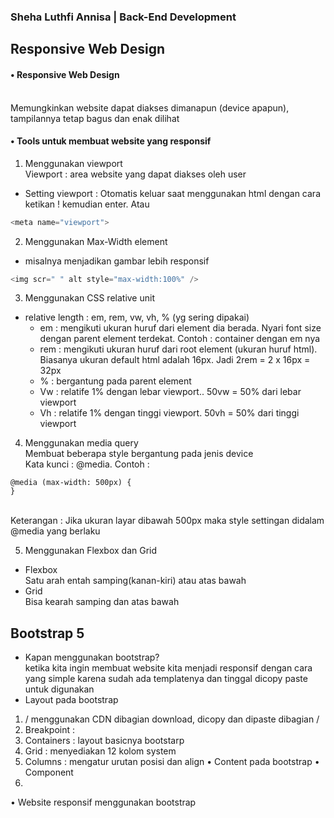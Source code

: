 ### Sheha Luthfi Annisa | Back-End Development

## **Responsive Web Design**
#### • Responsive Web Design
<br> Memungkinkan website dapat diakses dimanapun (device apapun), tampilannya tetap bagus dan enak dilihat
#### • Tools untuk membuat website yang responsif
1. Menggunakan viewport
<br> Viewport : area website yang dapat diakses oleh user
- Setting viewport : Otomatis keluar saat menggunakan html dengan cara ketikan ! kemudian enter. Atau 
```javascript
<meta name="viewport">
```
2. Menggunakan Max-Width element
- misalnya menjadikan gambar lebih responsif
```javascript
<img scr=" " alt style="max-width:100%" />
```
3. Menggunakan CSS relative unit
-  relative length : em, rem, vw, vh, % (yg sering dipakai)
   - em : mengikuti ukuran huruf dari element dia berada. Nyari font size dengan parent element terdekat. Contoh : container dengan em nya
   - rem : mengikuti ukuran huruf dari root element (ukuran huruf html). Biasanya ukuran default html adalah 16px. Jadi 2rem = 2 x 16px = 32px
   - % : bergantung pada parent element 
   - Vw : relatife 1% dengan lebar viewport.. 50vw = 50% dari lebar viewport
   - Vh : relatife 1% dengan tinggi viewport. 50vh = 50% dari tinggi viewport
4. Menggunakan media query
<br> Membuat beberapa style bergantung pada jenis device
<br> Kata kunci : @media. Contoh :
```
@media (max-width: 500px) {
}
```
<br> Keterangan : Jika ukuran layar dibawah 500px maka style settingan didalam @media yang berlaku

5. Menggunakan Flexbox dan Grid
- Flexbox
<br> Satu arah entah samping(kanan-kiri) atau atas bawah
- Grid
<br> Bisa kearah samping dan atas bawah

## **Bootstrap 5**
- Kapan menggunakan bootstrap?
<br> ketika kita ingin membuat website kita menjadi responsif dengan cara yang simple karena sudah ada templatenya dan tinggal dicopy paste untuk digunakan
- Layout pada bootstrap
1. / menggunakan CDN dibagian download, dicopy dan dipaste dibagian <head> /
2. Breakpoint :
3. Containers : layout basicnya bootstarp
4. Grid : menyediakan 12 kolom system
5. Columns : mengatur urutan posisi dan align
• Content pada bootstrap
• Component
1. 
• Website responsif menggunakan bootstrap
